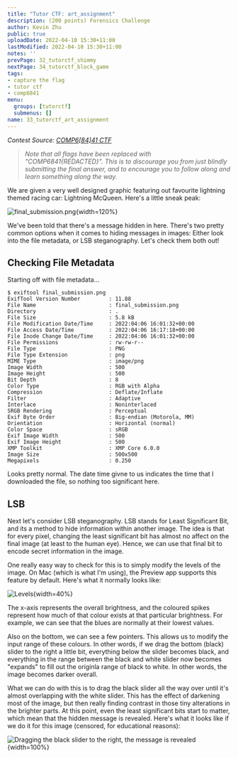 ```yaml
---
title: "Tutor CTF: art_assignment"
description: (200 points) Forensics Challenge
author: Kevin Zhu
public: true
uploadDate: 2022-04-10 15:30+11:00
lastModified: 2022-04-10 15:30+11:00
notes: ''
prevPage: 32_tutorctf_shimmy
nextPage: 34_tutorctf_block_game
tags:
- capture the flag
- tutor ctf
- comp6841
menu:
  groups: [tutorctf]
  submenus: []
name: 33_tutorctf_art_assignment
---
```


_Contest Source: [COMP6[84]41 CTF](https://www.comp6841.com/challenges)_

> _Note that all flags have been replaced with "COMP6841{REDACTED}". This is to discourage you from just blindly submitting the final answer, and to encourage you to follow along and learn something along the way._

We are given a very well designed graphic featuring out favourite lightning themed racing car: Lightning McQueen. Here's a little sneak peak:

![_`final_submission.png`_](/blog_posts/33_tutorctf_art_assignment/images/final_submission.png){width=120%}

We've been told that there's a message hidden in here. There's two pretty common options when it comes to hiding messages in images: Either look into the file metadata, or LSB steganography. Let's check them both out!

## Checking File Metadata

Starting off with file metadata...

```term
$ exiftool final_submission.png
ExifTool Version Number         : 11.88
File Name                       : final_submission.png
Directory                       : .
File Size                       : 5.8 kB
File Modification Date/Time     : 2022:04:06 16:01:32+00:00
File Access Date/Time           : 2022:04:06 16:17:18+00:00
File Inode Change Date/Time     : 2022:04:06 16:01:32+00:00
File Permissions                : rw-rw-r--
File Type                       : PNG
File Type Extension             : png
MIME Type                       : image/png
Image Width                     : 500
Image Height                    : 500
Bit Depth                       : 8
Color Type                      : RGB with Alpha
Compression                     : Deflate/Inflate
Filter                          : Adaptive
Interlace                       : Noninterlaced
SRGB Rendering                  : Perceptual
Exif Byte Order                 : Big-endian (Motorola, MM)
Orientation                     : Horizontal (normal)
Color Space                     : sRGB
Exif Image Width                : 500
Exif Image Height               : 500
XMP Toolkit                     : XMP Core 6.0.0
Image Size                      : 500x500
Megapixels                      : 0.250
```

Looks pretty normal. The date time givne to us indicates the time that I downloaded the file, so nothing too significant here.

## LSB

Next let's consider LSB steganography. LSB stands for Least Significant Bit, and its a method to hide information within another image. The idea is that for every pixel, changing the least significant bit has almost no affect on the final image (at least to the human eye). Hence, we can use that final bit to encode secret information in the image.

One really easy way to check for this is to simply modify the levels of the image. On Mac (which is what I'm using), the Preview app supports this feature by default. Here's what it normally looks like:

![_Levels_](/blog_posts/33_tutorctf_art_assignment/images/levels.png){width=40%}

The x-axis represents the overall brightness, and the coloured spikes represent how much of that colour exists at that particular brightness.  For example, we can see that the blues are normally at their lowest values.

Also on the bottom, we can see a few pointers. This allows us to modify the input range of these colours. In other words, if we drag the bottom (black) slider to the right a little bit, everything below the slider becomes black, and everything in the range between the black and white slider now becomes "expands" to fill out the originla range of black to white. In other words, the image becomes darker overall.

What we can do with this is to drag the black slider all the way over until it's almost overlapping with the white slider. This has the effect of darkening most of the image, but then really finding contrast in those tiny alterations in the brighter parts. At this point, even the least significant bits start to matter, which mean that the hidden message is revealed. Here's what it looks like if we do it for this image (censored, for educational reasons):

![_Dragging the black slider to the right, the message is revealed_](/blog_posts/33_tutorctf_art_assignment/images/revealed.png){width=100%}

